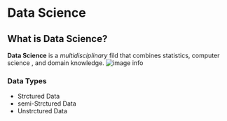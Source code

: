 # Data Science
## What is Data Science?
**Data Science** is a *multidisciplinary* fild that combines statistics, computer science
, and domain knowledge.
![image info](files://C:/Users/lenah/OneDrive/Pictures/DS-readme.JPG)
### Data Types
* Strctured Data
* semi-Strctured Data
* Unstrctured Data

